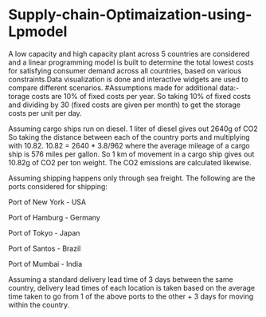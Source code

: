 # Supply-chain-Optimaization-using-Lpmodel
A low capacity and high capacity plant across 5 countries are considered and a linear programming model is built to determine the total lowest costs for satisfying consumer demand across all countries, based on various constraints.Data visualization is done and interactive widgets are used to compare different scenarios.
#Assumptions made for additional data:-
torage costs are 10% of fixed costs per year. So taking 10% of fixed costs and dividing by 30 (fixed costs are given per month) to get the storage costs per unit per day.

Assuming cargo ships run on diesel. 1 liter of diesel gives out 2640g of CO2
So taking the distance between each of the country ports and multiplying with 10.82. 10.82 = 2640 * 3.8/962 where the average mileage of a cargo ship is 576 miles per gallon. So 1 km of movement in a cargo ship gives out 10.82g of CO2 per ton weight. The CO2 emissions are calculated likewise.

Assuming shipping happens only through sea freight. The following are the ports considered for shipping:

Port of New York - USA

Port of Hamburg - Germany

Port of Tokyo - Japan

Port of Santos - Brazil

Port of Mumbai - India

Assuming a standard delivery lead time of 3 days between the same country, delivery lead times of each location is taken based on the average time taken to go from 1 of the above ports to the other + 3 days for moving within the country.
